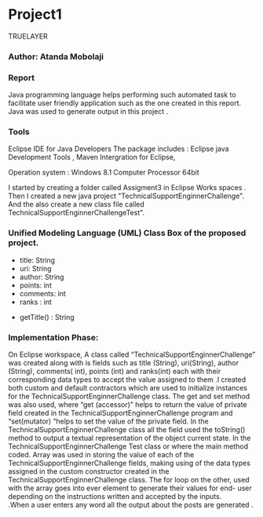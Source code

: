 # Project1
TRUELAYER
### Author: Atanda Mobolaji

### Report
Java programming language helps performing such automated task to facilitate user friendly application such as the one created in this report. 
Java was used to generate output in this project .


### Tools 

Eclipse IDE for Java Developers 
The package includes : Eclipse java Development Tools , Maven Intergration for Eclipse, 

Operation system : Windows 8.1 
Computer Processor 64bit 



I started by creating a folder called Assigment3 in Eclipse Works spaces . 
Then I created a new java project "TechnicalSupportEnginnerChallenge". And the also create a new class file 
called TechnicalSupportEnginnerChallengeTest".

### Unified Modeling Language (UML) Class Box of the proposed project.

 
- title: String
- uri: String
- author: String
- points: int 
- comments: int 
- ranks :  int
+ getTitle() : String


### Implementation Phase:
On Eclipse workspace, A class called “TechnicalSupportEnginnerChallenge” was created along with is fields such as title
 (String), uri(String), author (String), comments( int), points (int) and ranks(int) each with their corresponding data types to accept the value assigned to them .I created both custom and default contractors which are used to initialize instances for the TechnicalSupportEnginnerChallenge class. 
 The get and set method was also used, where “get (accessor)” helps to return the value of private field created in the TechnicalSupportEnginnerChallenge program and “set(mutator) “helps to set the value of the private field. In the TechnicalSupportEnginnerChallenge class all the field used the toString() method to output a textual representation of the object current state.
In the TechnicalSupportEnginnerChallenge Test class or where the main method coded.
 Array was used in storing the value of each of the TechnicalSupportEnginnerChallenge fields, making using of the data types assigned in the custom constructor created in the TechnicalSupportEnginnerChallenge class. The for loop on the other, used with the array goes into ever element to generate their values for end- user depending on the instructions written and accepted by the inputs.  
.When a user enters any word all the output about the posts are generated .
